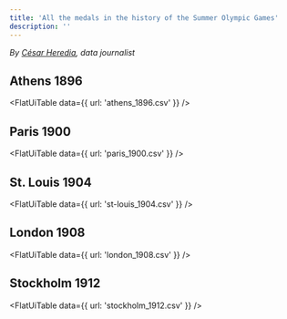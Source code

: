 ```yaml
---
title: 'All the medals in the history of the Summer Olympic Games'
description: ''
---
```


*By [César Heredia](https://x.com/cahered), data journalist*

## Athens 1896

<FlatUiTable
  data={{
    url: 'athens_1896.csv'
  }}
/>

## Paris 1900

<FlatUiTable
  data={{
    url: 'paris_1900.csv'
  }}
/>

## St. Louis 1904

<FlatUiTable
  data={{
    url: 'st-louis_1904.csv'
  }}
/>

## London 1908

<FlatUiTable
  data={{
    url: 'london_1908.csv'
  }}
/>

## Stockholm 1912

<FlatUiTable
  data={{
    url: 'stockholm_1912.csv'
  }}
/>
